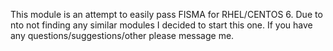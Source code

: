 This module is an attempt to easily pass FISMA for RHEL/CENTOS 6. Due to nto not finding any similar modules I decided to start this one. If you have any questions/suggestions/other please message me.
